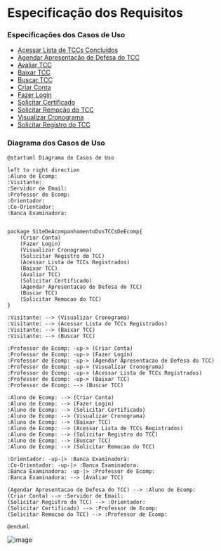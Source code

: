 # Especificação dos Requisitos

### Especificações dos Casos de Uso

- [Acessar Lista de TCCs Concluídos](reqs_AcessarListaTCC.md)
- [Agendar Apresentação de Defesa do TCC](reqs_AgendarApresentacao.md)
- [Avaliar TCC](reqs_AvaliarTCC.md)
- [Baixar TCC](reqs_BaixarTCC.md)
- [Buscar TCC](reqs_BuscarTCC.md)
- [Criar Conta](reqs_CriarConta.md)
- [Fazer Login](reqs_FazerLogin.md)
- [Solicitar Certificado](reqs_SolicitarCertificado.md)
- [Solicitar Remoção do TCC](reqs_SolicitarRemocaoTCC.md)
- [Visualizar Cronograma](reqs_VisualizarCronogramaTCC.md)
- [Solicitar Registro do TCC](reqs_solicitarRegistroTCC.md)


### Diagrama dos Casos de Uso
```plantuml
@startuml Diagrama de Casos de Uso

left to right direction
:Aluno de Ecomp:
:Visitante: 
:Servidor de Email:
:Professor de Ecomp: 
:Orientador:
:Co-Orientador:
:Banca Examinadora:


package SiteDeAcompanhamentoDosTCCsDeEcomp{
    (Criar Conta) 
    (Fazer Login) 
    (Visualizar Cronograma)
    (Solicitar Registro do TCC)
    (Acessar Lista de TCCs Registrados)
    (Baixar TCC)
    (Avaliar TCC)
    (Solicitar Certificado)
    (Agendar Apresentacao de Defesa do TCC)
    (Buscar TCC)
    (Solicitar Remocao do TCC)
}

:Visitante: --> (Visualizar Cronograma)
:Visitante: --> (Acessar Lista de TCCs Registrados)
:Visitante: --> (Baixar TCC)
:Visitante: --> (Buscar TCC)

:Professor de Ecomp: -up-> (Criar Conta)
:Professor de Ecomp: -up-> (Fazer Login)
:Professor de Ecomp: -up-> (Agendar Apresentacao de Defesa do TCC)
:Professor de Ecomp: -up-> (Visualizar Cronograma)
:Professor de Ecomp: -up-> (Acessar Lista de TCCs Registrados)
:Professor de Ecomp: -up-> (Baixar TCC)
:Professor de Ecomp: --> (Buscar TCC)

:Aluno de Ecomp: --> (Criar Conta)
:Aluno de Ecomp: --> (Fazer Login)
:Aluno de Ecomp: --> (Solicitar Certificado)
:Aluno de Ecomp: --> (Visualizar Cronograma)
:Aluno de Ecomp: --> (Baixar TCC)
:Aluno de Ecomp: --> (Acessar Lista de TCCs Registrados)
:Aluno de Ecomp: --> (Solicitar Registro do TCC)
:Aluno de Ecomp: --> (Buscar TCC)
:Aluno de Ecomp: --> (Solicitar Remocao do TCC)

:Orientador: -up-|> :Banca Examinadora:
:Co-Orientador: -up-|> :Banca Examinadora:
:Banca Examinadora: -up-|> :Professor de Ecomp:
:Banca Examinadora: --> (Avaliar TCC)

(Agendar Apresentacao de Defesa do TCC) --> :Aluno de Ecomp:
(Criar Conta) --> :Servidor de Email:
(Solicitar Registro do TCC) --> :Orientador:
(Solicitar Certificado) --> :Professor de Ecomp:
(Solicitar Remocao do TCC) --> :Professor de Ecomp:

@enduml
```
![image](https://user-images.githubusercontent.com/48933397/147860433-02f27226-11b8-4ece-b75d-6568a29821c3.png)
